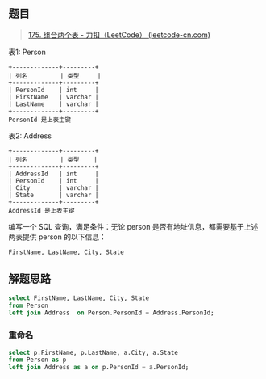 ## 题目

> [175. 组合两个表 - 力扣（LeetCode） (leetcode-cn.com)](https://leetcode-cn.com/problems/combine-two-tables/)

表1: Person

```
+-------------+---------+
| 列名         | 类型     |
+-------------+---------+
| PersonId    | int     |
| FirstName   | varchar |
| LastName    | varchar |
+-------------+---------+
PersonId 是上表主键
```


表2: Address

```
+-------------+---------+
| 列名         | 类型    |
+-------------+---------+
| AddressId   | int     |
| PersonId    | int     |
| City        | varchar |
| State       | varchar |
+-------------+---------+
AddressId 是上表主键
```


编写一个 SQL 查询，满足条件：无论 person 是否有地址信息，都需要基于上述两表提供 person 的以下信息：

 ```
 FirstName, LastName, City, State
 ```



## 解题思路

```sql
select FirstName, LastName, City, State
from Person
left join Address  on Person.PersonId = Address.PersonId;
```

### 重命名

```sql
select p.FirstName, p.LastName, a.City, a.State
from Person as p
left join Address as a on p.PersonId = a.PersonId;
```



